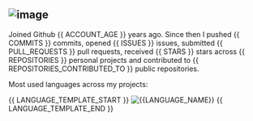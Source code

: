 ![image](https://raw.githubusercontent.com/rohzzn/rohzzn/main/Banner.png)
---
Joined Github {{ ACCOUNT_AGE }} years ago. Since then I pushed {{ COMMITS }} commits, opened {{ ISSUES }} issues, submitted {{ PULL_REQUESTS }} pull requests, received {{ STARS }} stars across {{ REPOSITORIES }} personal projects and contributed to {{ REPOSITORIES_CONTRIBUTED_TO }} public repositories.

Most used languages across my projects:

{{ LANGUAGE_TEMPLATE_START }}
![{{LANGUAGE_NAME}}](https://img.shields.io/static/v1?style=flat-square&label=%E2%A0%80&color=555&labelColor={{LANGUAGE_COLOR:uri}}&message={{LANGUAGE_NAME:uri}}%EF%B8%B1{{LANGUAGE_PERCENT:uri}}%25)
{{ LANGUAGE_TEMPLATE_END }}
